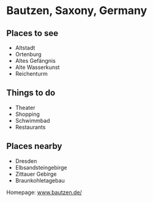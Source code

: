# Bautzen, Saxony, Germany

## Places to see
- Altstadt
- Ortenburg
- Altes Gefängnis
- Alte Wasserkunst
- Reichenturm

## Things to do
- Theater
- Shopping
- Schwimmbad
- Restaurants

## Places nearby
- Dresden
- Elbsandsteingebirge
- Zittauer Gebirge
- Braunkohletagebau

Homepage: www.bautzen.de/
